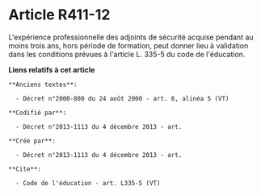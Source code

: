 # Article R411-12

L'expérience professionnelle des adjoints de sécurité acquise pendant au moins trois ans, hors période de formation, peut
donner lieu à validation dans les conditions prévues à l'article L. 335-5 du code de l'éducation.

**Liens relatifs à cet article**

	**Anciens textes**:

	  - Décret n°2000-800 du 24 août 2000 - art. 6, alinéa 5 (VT)

	**Codifié par**:

	  - Décret n°2013-1113 du 4 décembre 2013 - art.

	**Créé par**:

	  - Décret n°2013-1113 du 4 décembre 2013 - art.

	**Cite**:

	  - Code de l'éducation - art. L335-5 (VT)
